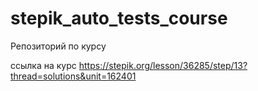 # stepik_auto_tests_course
Репозиторий по курсу  

ссылка на курс https://stepik.org/lesson/36285/step/13?thread=solutions&unit=162401
